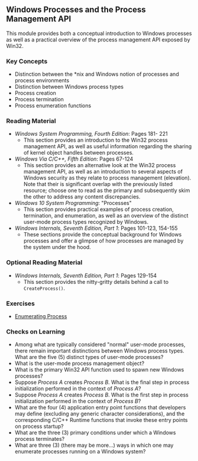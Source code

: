 ## Windows Processes and the Process Management API

This module provides both a conceptual introduction to Windows processes as well as a practical overview of the process management API exposed by Win32.

### Key Concepts

- Distinction between the *nix and Windows notion of processes and process environments
- Distinction between Windows process types
- Process creation
- Process termination
- Process enumeration functions

### Reading Material

- _Windows System Programming, Fourth Edition_: Pages 181- 221
    - This section provides an introduction to the Win32 process management API, as well as useful information regarding the sharing of kernel object handles between processes.
- _Windows Via C/C++, Fifth Edition_: Pages 67-124
    - This section provides an alternative look at the Win32 process management API, as well as an introduction to several aspects of Windows security as they relate to process management (elevation). Note that their is significant overlap with the previously listed resource; choose one to read as the primary and subsequently skim the other to address any content discrepancies.
- _Windows 10 System Programming_: "Processes"
    - This section provides practical examples of process creation, termination, and enumeration, as well as an overview of the distinct user-mode process types recognized by Windows.
- _Windows Internals, Seventh Edition, Part 1_: Pages 101-123, 154-155
    - These sections provide the conceptual background for Windows processes and offer a glimpse of how processes are managed by the system under the hood.

### Optional Reading Material

- _Windows Internals, Seventh Edition, Part 1_: Pages 129-154
    - This section provides the nitty-gritty details behind a call to `CreateProcess()`.

### Exercises

- [Enumerating Process](./process-enumeration)

### Checks on Learning

- Among what are typically considered "normal" user-mode processes, there remain important distinctions between Windows process types. What are the five (5) distinct types of user-mode processes?
- What is the user-mode process management object? 
- What is the primary Win32 API function used to spawn new Windows processes?
- Suppose _Process A_ creates _Process B_. What is the final step in process initialization performed in the context of _Process A_?
- Suppose _Process A_ creates _Process B_. What is the first step in process initialization performed in the context of _Process B_?
- What are the four (4) application entry point functions that developers may define (excluding any generic character considerations), and the corresponding C/C++ Runtime functions that invoke these entry points on process startup?
- What are the three (3) primary conditions under which a Windows process terminates?
- What are three (3) (there may be more...) ways in which one may enumerate processes running on a Windows system?